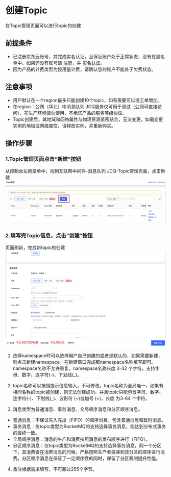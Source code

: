 # 创建Topic
  在Topic管理页面可以进行topic的创建

## 前提条件
- 已注册京东云账号，并完成实名认证，且保证账户处于正常状态，没有在黑名单中。如果还没有账号请 [注册](https://accounts.jdcloud.com/p/regPage?source=jdcloud%26ReturnUrl=%2f%2fuc.jdcloud.com%2fpassport%2fcomplete%3freturnUrl%3dhttp%3A%2F%2Fuc.jdcloud.com%2Fredirect%2FloginRouter%3FreturnUrl%3Dhttps%253A%252F%252Fwww.jdcloud.com%252Fhelp%252Fdetail%252F734%252FisCatalog%252F1)，并 [实名认证](https://uc.jdcloud.com/account/certify)。
- 因为产品的计费类型为按用量计费，请确认您的账户不能处于欠费状态。

## 注意事项
- 用户默认在一个region最多只能创建10个topic，如有需要可以提工单增加。
- 在region：公网（华北）中消息队列 JCQ服务仅可用于测试（公网可直接访问），在生产环境请勿使用，不承诺产品的服务等级协议。
- Topic创建后，其地域和网络属性与物理资源紧密结合，无法变更。如需变更实例的地域或网络属性，请释放实例，并重新购买。



## 操作步骤
### 1.Topic管理页面点击“新建”按钮

从控制台左侧菜单中，找到互联网中间件-消息队列 JCQ-Topic管理页面，点击新建
 ![创建topic步骤1](/documentation/Middleware/Message-Queue/image/创建topic-01.jpg)

### 2.填写完Topic信息，点击“创建”按钮

页面刷新，完成新topic的创建
 ![创建topic步骤2](/documentation/Middleware/Message-Queue/image/创建topic-02.jpg)  

1. 选择namespace时可以选择用户自己创建的或者是默认的，如果需要新建，则点击新建namespace，在新建窗口完成那namespace名称填写即可。namespace名称不允许重复。namespace名称长度 3-32 个字符，支持字母、数字、连字符(-)、下划线(_)。

2. topic名称可以按照提示信息输入，不可修改。topic名称为全局唯一，如果有相同名称的topic被创建，则无法创建成功。并且topic只能包含字母、数字、连字符(-)、下划线(_)、波形符 (~)或加号 (+)，长度 为3-64 个字符。
3. 消息类型为普通消息、事务消息、全局顺序消息和分区顺序消息。

- 普通消息：不保证先入先出（FIFO）的顺序消费，包含普通消息和延时消息。
- 事务消息：仅topic类型为RocketMQ的支持选择事务消息，能达到分布式事务的最终一致。
- 全局顺序消息：消息的生产和消费按照消息的发布顺序进行（FIFO）。
- 分区顺序消息：仅topic类型为RocketMQ的支持选择事务消息，同一个分区下，其消费者在消费消息的时候，严格按照生产者投递到该分区的顺序进行消费。分区顺序消息在保证了一定顺序性的同时，保留了分区机制提升性能。

4. 备注根据需求填写，不可超过255个字节。

